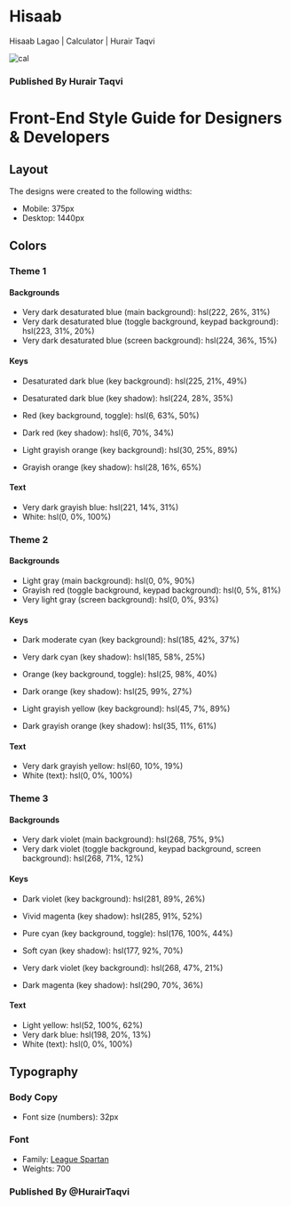 # Hisaab
Hisaab Lagao | Calculator | Hurair Taqvi

![cal](https://github.com/HurairTaqvi/Hisaab/assets/94100531/f5d86e7d-40c0-4272-835c-e0e6fc5d5385)

### Published By Hurair Taqvi
# Front-End Style Guide for Designers & Developers

## Layout
The designs were created to the following widths:
- Mobile: 375px
- Desktop: 1440px

## Colors
### Theme 1
#### Backgrounds
- Very dark desaturated blue (main background): hsl(222, 26%, 31%)
- Very dark desaturated blue (toggle background, keypad background): hsl(223, 31%, 20%)
- Very dark desaturated blue (screen background): hsl(224, 36%, 15%)

#### Keys
- Desaturated dark blue (key background): hsl(225, 21%, 49%)
- Desaturated dark blue (key shadow): hsl(224, 28%, 35%)

- Red (key background, toggle): hsl(6, 63%, 50%)
- Dark red (key shadow): hsl(6, 70%, 34%)

- Light grayish orange (key background): hsl(30, 25%, 89%)
- Grayish orange (key shadow): hsl(28, 16%, 65%)

#### Text
- Very dark grayish blue: hsl(221, 14%, 31%)
- White: hsl(0, 0%, 100%)

### Theme 2
#### Backgrounds
- Light gray (main background): hsl(0, 0%, 90%)
- Grayish red (toggle background, keypad background): hsl(0, 5%, 81%)
- Very light gray (screen background): hsl(0, 0%, 93%)

#### Keys
- Dark moderate cyan (key background): hsl(185, 42%, 37%)
- Very dark cyan (key shadow): hsl(185, 58%, 25%)

- Orange (key background, toggle): hsl(25, 98%, 40%)
- Dark orange (key shadow): hsl(25, 99%, 27%)

- Light grayish yellow (key background): hsl(45, 7%, 89%)
- Dark grayish orange (key shadow): hsl(35, 11%, 61%)

#### Text
- Very dark grayish yellow: hsl(60, 10%, 19%)
- White (text): hsl(0, 0%, 100%)

### Theme 3

#### Backgrounds
- Very dark violet (main background): hsl(268, 75%, 9%)
- Very dark violet (toggle background, keypad background, screen background): hsl(268, 71%, 12%)

#### Keys
- Dark violet (key background): hsl(281, 89%, 26%)
- Vivid magenta (key shadow): hsl(285, 91%, 52%)

- Pure cyan (key background, toggle): hsl(176, 100%, 44%)
- Soft cyan (key shadow): hsl(177, 92%, 70%)

- Very dark violet (key background): hsl(268, 47%, 21%)
- Dark magenta (key shadow): hsl(290, 70%, 36%)

#### Text
- Light yellow: hsl(52, 100%, 62%)
- Very dark blue: hsl(198, 20%, 13%)
- White (text): hsl(0, 0%, 100%)

## Typography

### Body Copy
- Font size (numbers): 32px

### Font
- Family: [League Spartan](https://fonts.google.com/specimen/League+Spartan)
- Weights: 700

### Published By @HurairTaqvi
